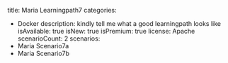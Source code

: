 title: Maria Learningpath7
categories:
  - Docker
description: kindly tell me what a good learningpath looks like
isAvailable: true
isNew: true
isPremium: true
license: Apache
scenarioCount: 2
scenarios: 
- Maria Scenario7a
- Maria Scenario7b

